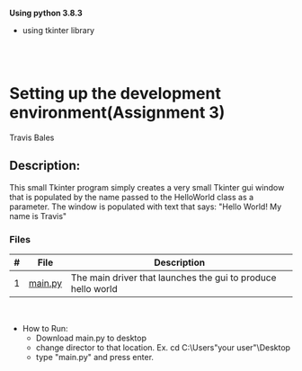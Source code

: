 **Using python 3.8.3**
  - using tkinter library
<br>
<br>

# Setting up the development environment(Assignment 3)
Travis Bales

## Description:
This small Tkinter program simply creates a very small Tkinter gui window that is populated by the name passed to the HelloWorld class as a parameter. The window is populated with text that says: "Hello World! My name is Travis"

### Files

|   #   | File            | Description                                        |
| :---: | --------------- | -------------------------------------------------- |
|1| [main.py](https://github.com/travisbales2304/4443-2D-PyGame-Bales/blob/master/Assignments/A03/main.py) |The main driver that launches the gui to produce hello world|

<br>

- How to Run:
  - Download main.py to desktop
  - change director to that location. Ex. cd C:\Users\"your user"\Desktop
  - type "main.py" and press enter.
